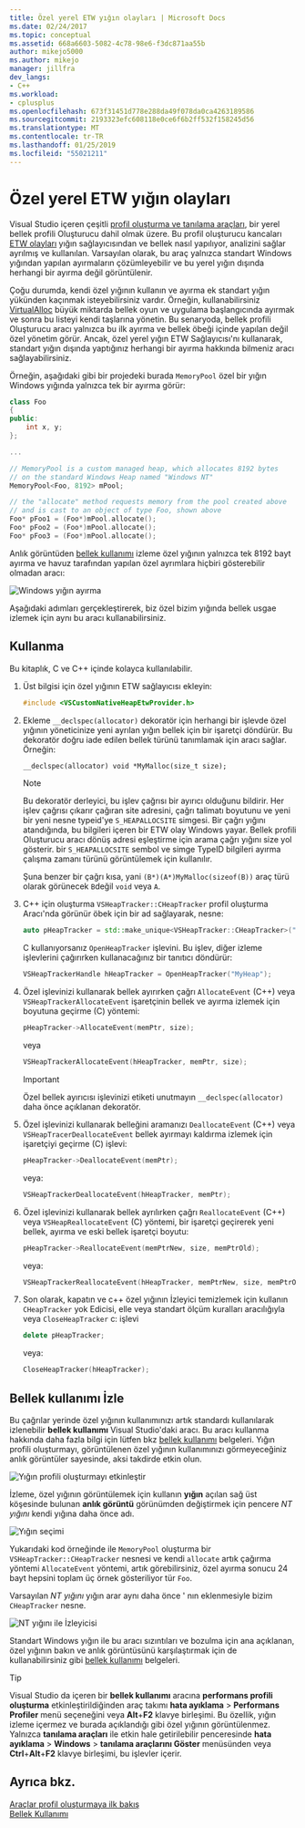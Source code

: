 ```yaml
---
title: Özel yerel ETW yığın olayları | Microsoft Docs
ms.date: 02/24/2017
ms.topic: conceptual
ms.assetid: 668a6603-5082-4c78-98e6-f3dc871aa55b
author: mikejo5000
ms.author: mikejo
manager: jillfra
dev_langs:
- C++
ms.workload:
- cplusplus
ms.openlocfilehash: 673f31451d778e288da49f078da0ca4263189586
ms.sourcegitcommit: 2193323efc608118e0ce6f6b2ff532f158245d56
ms.translationtype: MT
ms.contentlocale: tr-TR
ms.lasthandoff: 01/25/2019
ms.locfileid: "55021211"
---
```

# <a name="custom-native-etw-heap-events"></a>Özel yerel ETW yığın olayları

Visual Studio içeren çeşitli [profil oluşturma ve tanılama araçları](../profiling/profiling-feature-tour.md), bir yerel bellek profili Oluşturucu dahil olmak üzere.  Bu profil oluşturucu kancaları [ETW olayları](/windows-hardware/drivers/devtest/event-tracing-for-windows--etw-) yığın sağlayıcısından ve bellek nasıl yapılıyor, analizini sağlar ayrılmış ve kullanılan.  Varsayılan olarak, bu araç yalnızca standart Windows yığından yapılan ayırmaların çözümleyebilir ve bu yerel yığın dışında herhangi bir ayırma değil görüntülenir.

Çoğu durumda, kendi özel yığının kullanın ve ayırma ek standart yığın yükünden kaçınmak isteyebilirsiniz vardır.  Örneğin, kullanabilirsiniz [VirtualAlloc](https://msdn.microsoft.com/library/windows/desktop/aa366887(v=vs.85).aspx) büyük miktarda bellek oyun ve uygulama başlangıcında ayırmak ve sonra bu listeyi kendi taşlarına yönetin.  Bu senaryoda, bellek profili Oluşturucu aracı yalnızca bu ilk ayırma ve bellek öbeği içinde yapılan değil özel yönetim görür.  Ancak, özel yerel yığın ETW Sağlayıcısı'nı kullanarak, standart yığın dışında yaptığınız herhangi bir ayırma hakkında bilmeniz aracı sağlayabilirsiniz.

Örneğin, aşağıdaki gibi bir projedeki burada `MemoryPool` özel bir yığın Windows yığında yalnızca tek bir ayırma görür:

```cpp
class Foo
{
public:
    int x, y;
};

...

// MemoryPool is a custom managed heap, which allocates 8192 bytes 
// on the standard Windows Heap named "Windows NT"
MemoryPool<Foo, 8192> mPool;

// the "allocate" method requests memory from the pool created above
// and is cast to an object of type Foo, shown above
Foo* pFoo1 = (Foo*)mPool.allocate();
Foo* pFoo2 = (Foo*)mPool.allocate();
Foo* pFoo3 = (Foo*)mPool.allocate();
```

Anlık görüntüden [bellek kullanımı](../profiling/memory-usage.md) izleme özel yığının yalnızca tek 8192 bayt ayırma ve havuz tarafından yapılan özel ayrımlara hiçbiri gösterebilir olmadan aracı:

![Windows yığın ayırma](media/heap-example-windows-heap.png)

Aşağıdaki adımları gerçekleştirerek, biz özel bizim yığında bellek usgae izlemek için aynı bu aracı kullanabilirsiniz.

## <a name="how-to-use"></a>Kullanma

Bu kitaplık, C ve C++ içinde kolayca kullanılabilir.

1. Üst bilgisi için özel yığının ETW sağlayıcısı ekleyin:

   ```cpp
   #include <VSCustomNativeHeapEtwProvider.h>
   ```

1. Ekleme `__declspec(allocator)` dekoratör için herhangi bir işlevde özel yığının yöneticinize yeni ayrılan yığın bellek için bir işaretçi döndürür.  Bu dekoratör doğru iade edilen bellek türünü tanımlamak için aracı sağlar.  Örneğin:

   ```cpp
   __declspec(allocator) void *MyMalloc(size_t size);
   ```
   
   > [!NOTE]
   > Bu dekoratör derleyici, bu işlev çağrısı bir ayırıcı olduğunu bildirir.  Her işlev çağrısı çıkarır çağıran site adresini, çağrı talimatı boyutunu ve yeni bir yeni nesne typeid'ye `S_HEAPALLOCSITE` simgesi.  Bir çağrı yığını atandığında, bu bilgileri içeren bir ETW olay Windows yayar.  Bellek profili Oluşturucu aracı dönüş adresi eşleştirme için arama çağrı yığını size yol gösterir. bir `S_HEAPALLOCSITE` sembol ve simge TypeID bilgileri ayırma çalışma zamanı türünü görüntülemek için kullanılır.
   >
   > Şuna benzer bir çağrı kısa, yani `(B*)(A*)MyMalloc(sizeof(B))` araç türü olarak görünecek `B`değil `void` veya `A`.

1. C++ için oluşturma `VSHeapTracker::CHeapTracker` profil oluşturma Aracı'nda görünür öbek için bir ad sağlayarak, nesne:

   ```cpp
   auto pHeapTracker = std::make_unique<VSHeapTracker::CHeapTracker>("MyCustomHeap");
   ```

   C kullanıyorsanız `OpenHeapTracker` işlevini.  Bu işlev, diğer izleme işlevlerini çağırırken kullanacağınız bir tanıtıcı döndürür:
  
   ```C
   VSHeapTrackerHandle hHeapTracker = OpenHeapTracker("MyHeap");
   ```

1. Özel işlevinizi kullanarak bellek ayırırken çağrı `AllocateEvent` (C++) veya `VSHeapTrackerAllocateEvent` işaretçinin bellek ve ayırma izlemek için boyutuna geçirme (C) yöntemi:

   ```cpp
   pHeapTracker->AllocateEvent(memPtr, size);
   ```

   veya

   ```C
   VSHeapTrackerAllocateEvent(hHeapTracker, memPtr, size);
   ```

   > [!IMPORTANT]
   > Özel bellek ayırıcısı işlevinizi etiketi unutmayın `__declspec(allocator)` daha önce açıklanan dekoratör.

1. Özel işlevinizi kullanarak belleğini aramanızı `DeallocateEvent` (C++) veya `VSHeapTracerDeallocateEvent` bellek ayırmayı kaldırma izlemek için işaretçiyi geçirme (C) işlevi:

   ```cpp
   pHeapTracker->DeallocateEvent(memPtr);
   ```

   veya:

   ```C
   VSHeapTrackerDeallocateEvent(hHeapTracker, memPtr);
   ```

1. Özel işlevinizi kullanarak bellek ayrılırken çağrı `ReallocateEvent` (C++) veya `VSHeapReallocateEvent` (C) yöntemi, bir işaretçi geçirerek yeni bellek, ayırma ve eski bellek işaretçi boyutu:

   ```cpp
   pHeapTracker->ReallocateEvent(memPtrNew, size, memPtrOld);
   ```

   veya:

   ```C
   VSHeapTrackerReallocateEvent(hHeapTracker, memPtrNew, size, memPtrOld);
   ```

1. Son olarak, kapatın ve c++ özel yığının İzleyici temizlemek için kullanın `CHeapTracker` yok Edicisi, elle veya standart ölçüm kuralları aracılığıyla veya `CloseHeapTracker` c: işlevi

   ```cpp
   delete pHeapTracker;
   ```

   veya:

   ```C
   CloseHeapTracker(hHeapTracker);
   ```

## <a name="track-memory-usage"></a>Bellek kullanımı İzle
Bu çağrılar yerinde özel yığının kullanımınızı artık standardı kullanılarak izlenebilir **bellek kullanımı** Visual Studio'daki aracı.  Bu aracı kullanma hakkında daha fazla bilgi için lütfen bkz [bellek kullanımı](../profiling/memory-usage.md) belgeleri. Yığın profili oluşturmayı, görüntülenen özel yığının kullanımınızı görmeyeceğiniz anlık görüntüler sayesinde, aksi takdirde etkin olun. 

![Yığın profili oluşturmayı etkinleştir](media/heap-enable-heap.png)

İzleme, özel yığının görüntülemek için kullanın **yığın** açılan sağ üst köşesinde bulunan **anlık görüntü** görünümden değiştirmek için pencere *NT yığını* kendi yığına daha önce adı.

![Yığın seçimi](media/heap-example-custom-heap.png)

Yukarıdaki kod örneğinde ile `MemoryPool` oluşturma bir `VSHeapTracker::CHeapTracker` nesnesi ve kendi `allocate` artık çağırma yöntemi `AllocateEvent` yöntemi, artık görebilirsiniz, özel ayırma sonucu 24 bayt hepsini toplam üç örnek gösteriliyor tür `Foo`.

Varsayılan *NT yığını* yığın arar aynı daha önce ' nın eklenmesiyle bizim `CHeapTracker` nesne.

![NT yığını ile İzleyicisi](media/heap-example-windows-heap.png)

Standart Windows yığın ile bu aracı sızıntıları ve bozulma için ana açıklanan, özel yığının bakın ve anlık görüntüsünü karşılaştırmak için de kullanabilirsiniz gibi [bellek kullanımı](../profiling/memory-usage.md) belgeleri.

> [!TIP]
> Visual Studio da içeren bir **bellek kullanımı** aracına **performans profili oluşturma** etkinleştirildiğinden araç takımı **hata ayıklama**  >   **Performans Profiler** menü seçeneğini veya **Alt**+**F2** klavye birleşimi.  Bu özellik, yığın izleme içermez ve burada açıklandığı gibi özel yığının görüntülenmez.  Yalnızca **tanılama araçları** ile etkin hale getirilebilir penceresinde **hata ayıklama** > **Windows** > **tanılama araçlarını Göster**  menüsünden veya **Ctrl**+**Alt**+**F2** klavye birleşimi, bu işlevler içerir.

## <a name="see-also"></a>Ayrıca bkz.
[Araçlar profil oluşturmaya ilk bakış](../profiling/profiling-feature-tour.md)  
[Bellek Kullanımı](../profiling/memory-usage.md)
